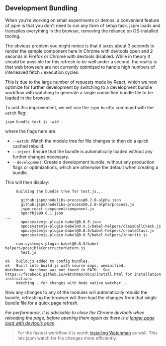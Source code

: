 ## Development Bundling

When you're working on small experiments or demos, a convenient feature of jspm is that you don't need to run any form of setup task.
jspm loads and transpiles everything in the browser, removing the reliance on OS-installed tooling.

The obvious problem you might notice is that it takes about 3 seconds to render the sample component here in Chrome with devtools open and 2 seconds in Firefox or Chrome with devtools disabled.
While in theory it should be possible for this refresh to be well under a second, the reality is that web browsers are not currently optimized to handle high numbers of interleaved fetch / execution cycles.

This is due to the large number of requests made by React, which we now optimize for further development by switching to a development bundle workflow with watching
to generate a single unminified bundle file to be loaded in the browser.

To add this improvement, we will use the `jspm bundle` command with the `watch` flag:

```
jspm bundle test.js -wid
```

where the flags here are:

* `--watch`: Watch the module tree for file changes to then do a quick cached rebuild.
* `--inject`: Ensure that the bundle is automatically loaded without any further changes necessary.
* `--development`: Create a development bundle, without any production flags or optimizations, which
  are otherwise the default when creating a bundle.

This will then display:

```
     Building the bundle tree for test.js...
     
       github:jspm/nodelibs-process@0.2.0-alpha.json
       github:jspm/nodelibs-process@0.2.0-alpha/process.js
       jspm-react-component/component.js
       npm:fbjs@0.6.1.json
...
       npm:systemjs-plugin-babel@0.0.5.json
       npm:systemjs-plugin-babel@0.0.5/babel-helpers/classCallCheck.js
       npm:systemjs-plugin-babel@0.0.5/babel-helpers/createClass.js
       npm:systemjs-plugin-babel@0.0.5/babel-helpers/inherits.js
      
     npm:systemjs-plugin-babel@0.0.5/babel-helpers/possibleConstructorReturn.js
       test.js
     
ok   build.js added to config bundles.
ok   Built into build.js with source maps, unminified.
Watchman:  Watchman was not found in PATH.  See https://facebook.github.io/watchman/docs/install.html for installation instructions
     Watching . for changes with Node native watcher...
```

Now any changes to any of the modules will automatically rebuild the bundle, refreshing the browser
will then load the changes from that single bundle file for a quick page refresh.

_For performance, it is advisable to close the Chrome devtools when reloading the page, before opening them again as there is a [longer page load with devtools open](https://github.com/systemjs/systemjs/issues/1054)._

> For the fastest workflow it is worth [installing Watchman](https://facebook.github.io/watchman/docs/install.html) as well. This lets jspm watch for file changes more efficiently.
